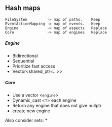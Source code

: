 

## Hash maps

	FileSystem         -> map of paths.    Keep
	EventActionMapping -> map of events.   Keep
	Engine             -> map of aspects   Replace
	Core               -> map of engines   Replace

##### Engine
* Bidirectional
* Sequential
* Prioritize fast access
* Vector<shared_ptr<...>>

##### Core
* Use a vector <`engine`>
* Dynamic_cast <`T`> each engine
* Return any engine that does not give nullptr
* create new engine

Also consider sets: 
* 